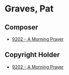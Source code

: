 # Graves, Pat

## Composer

- [9202 - A Morning Prayer](/hymns/9202.md)

## Copyright Holder

- [9202 - A Morning Prayer](/hymns/9202.md)

